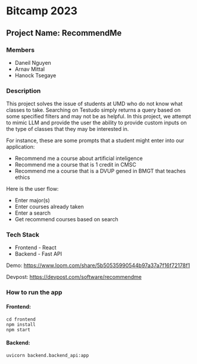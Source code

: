 # Bitcamp 2023
## Project Name: RecommendMe

### Members
* Daneil Nguyen
* Arnav Mittal
* Hanock Tsegaye 

### Description
This project solves the issue of students at UMD who do not know what classes to take. Searching on Testudo simply returns a query based on some specified filters and may not be as helpful. In this project, we attempt to mimic LLM and provide the user the ability to provide custom inputs on the type of classes that they may be interested in. 

For instance, these are some prompts that a student might enter into our application:
* Recommend me a course about artificial inteligence
* Recommend me a course that is 1 credit in CMSC
* Recommend me a course that is a DVUP gened in BMGT that teaches ethics

Here is the user flow:
* Enter major(s)
* Enter courses already taken
* Enter a search
* Get recommend courses based on search

### Tech Stack
* Frontend - React
* Backend - Fast API

Demo: https://www.loom.com/share/5b50535990544b97a37a7f16f72178f1

Devpost: https://devpost.com/software/recommendme

### How to run the app

#### Frontend:
```terminal
cd frontend
npm install
npm start
```

#### Backend:
```terminal
uvicorn backend.backend_api:app
```

